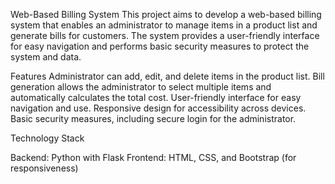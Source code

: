 Web-Based Billing System
This project aims to develop a web-based billing system that enables an administrator to manage items in a product list and generate bills for customers. The system provides a user-friendly interface for easy navigation and performs basic security measures to protect the system and data.


Features
Administrator can add, edit, and delete items in the product list.
Bill generation allows the administrator to select multiple items and automatically calculates the total cost.
User-friendly interface for easy navigation and use.
Responsive design for accessibility across devices.
Basic security measures, including secure login for the administrator.

Technology Stack

Backend: Python with Flask
Frontend: HTML, CSS, and Bootstrap (for responsiveness)
